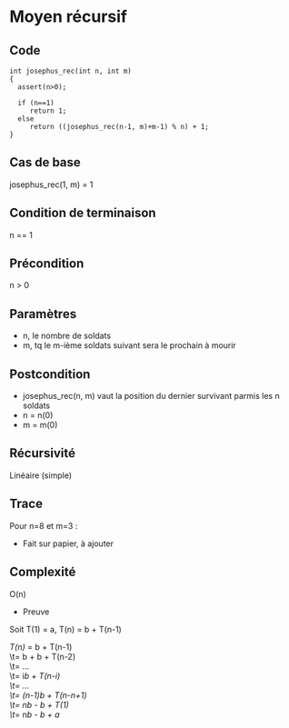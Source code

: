 Moyen récursif
==============

Code
----
    int josephus_rec(int n, int m)
    {
      assert(n>0);

      if (n==1)
         return 1;
      else
         return ((josephus_rec(n-1, m)+m-1) % n) + 1;
    }

Cas de base
-----------
josephus\_rec(1, m) = 1

Condition de terminaison
------------------------
n == 1

Précondition
------------
n > 0

Paramètres
----------
* n, le nombre de soldats
* m, tq le m-ième soldats suivant sera le prochain à mourir

Postcondition
-------------
* josephus\_rec(n, m) vaut la position du dernier survivant parmis les n
  soldats
* n = n(0)
* m = m(0)

Récursivité
-----------
Linéaire (simple)

Trace
-----
Pour n=8 et m=3 :
* Fait sur papier, à ajouter

Complexité
----------
O(n)
* Preuve 

Soit T(1) = a, T(n) = b + T(n-1) 

*T(n)* = b + T(n-1)  
     \t= b + b + T(n-2)  
     \t= ...  
     \t= i*b + T(n-i)  
     \t= ...  
     \t= (n-1)*b + T(n-n+1)  
     \t= n*b - b + T(1)  
     \t*= n*b - b + a*  

